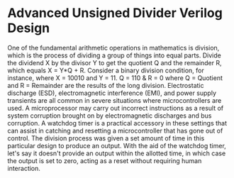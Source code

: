 # Advanced Unsigned Divider Verilog Design
One of the fundamental arithmetic operations in mathematics is division, which is the process of dividing a group of things into equal parts. Divide the dividend X by the divisor Y to get the quotient Q and the remainder R, which equals X = Y*Q + R. Consider a binary division condition, for instance, where X = 10010 and Y = 11. Q = 110 & R = 0 where Q = Quotient and R = Remainder are the results of the long division. 
Electrostatic discharge (ESD), electromagnetic interference (EMI), and power supply transients are all common in severe situations where microcontrollers are used. A microprocessor may carry out incorrect instructions as a result of system corruption brought on by electromagnetic discharges and bus corruption. A watchdog timer is a practical accessory in these settings that can assist in catching and resetting a microcontroller that has gone out of control. 
The division process was given a set amount of time in this particular design to produce an output. With the aid of the watchdog timer, let's say it doesn't provide an output within the allotted time, in which case the output is set to zero, acting as a reset without requiring human interaction. 

